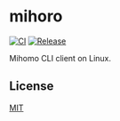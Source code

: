 # mihoro

[![CI](https://github.com/spencerwooo/mihoro/actions/workflows/ci.yml/badge.svg)](https://github.com/spencerwooo/mihoro/actions/workflows/ci.yml)
[![Release](https://github.com/spencerwooo/mihoro/actions/workflows/release.yml/badge.svg)](https://github.com/spencerwooo/mihoro/actions/workflows/release.yml)
<!-- [![GitHub release (latest by date)](https://img.shields.io/github/v/release/spencerwooo/mihoro)](https://github.com/spencerwooo/mihoro/releases/latest) -->

Mihomo CLI client on Linux.

## License

[MIT](LICENSE)

